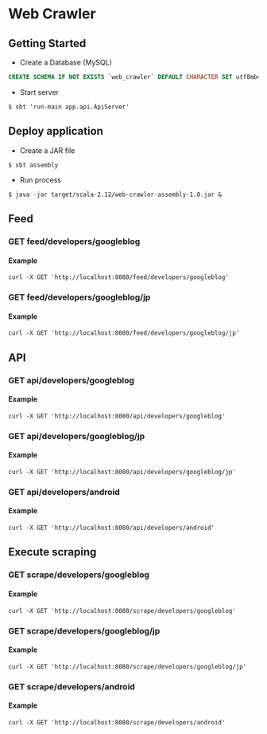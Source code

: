 # Web Crawler
## Getting Started

* Create a Database (MySQL)  

```sql
CREATE SCHEMA IF NOT EXISTS `web_crawler` DEFAULT CHARACTER SET utf8mb4 COLLATE utf8mb4_unicode_ci;
```

* Start server

``` 
$ sbt 'run-main app.api.ApiServer'
```
    
## Deploy application
* Create a JAR file
```
$ sbt assembly

```

* Run process
```
$ java -jar target/scala-2.12/web-crawler-assembly-1.0.jar &
```
    
## Feed
### GET feed/developers/googleblog
#### Example

```
curl -X GET 'http://localhost:8080/feed/developers/googleblog'
```

### GET feed/developers/googleblog/jp
#### Example

```
curl -X GET 'http://localhost:8080/feed/developers/googleblog/jp'
```
## API
### GET api/developers/googleblog
#### Example

```
curl -X GET 'http://localhost:8080/api/developers/googleblog'
```

### GET api/developers/googleblog/jp
#### Example

```
curl -X GET 'http://localhost:8080/api/developers/googleblog/jp'
```

### GET api/developers/android
#### Example

```
curl -X GET 'http://localhost:8080/api/developers/android'
```
## Execute scraping
### GET scrape/developers/googleblog
#### Example

```
curl -X GET 'http://localhost:8080/scrape/developers/googleblog'
```

### GET scrape/developers/googleblog/jp
#### Example

```
curl -X GET 'http://localhost:8080/scrape/developers/googleblog/jp'
```

### GET scrape/developers/android
#### Example

```
curl -X GET 'http://localhost:8080/scrape/developers/android'
```